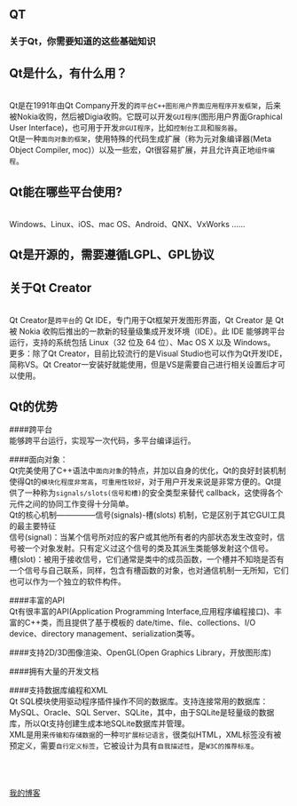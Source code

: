 ## QT

### 关于Qt，你需要知道的这些基础知识

Qt是什么，有什么用？
------
<br>Qt是在1991年由Qt Company开发的`跨平台C++图形用户界面应用程序开发框架`，后来被Nokia收购，然后被Digia收购。它既可以开发`GUI程序`(图形用户界面Graphical User Interface)，也可用于开发`非GUI程序`，比如`控制台工具`和`服务器`。
<br>Qt是一种`面向对象的框架`，使用特殊的代码生成扩展（称为元对象编译器(Meta Object Compiler, moc)）以及一些宏，Qt很容易扩展，并且允许真正地`组件编程`。

Qt能在哪些平台使用?
------
<br>Windows、Linux、iOS、mac OS、Android、QNX、VxWorks ......

Qt是开源的，需要遵循LGPL、GPL协议
------

关于Qt Creator
------
<br>Qt Creator是`跨平台`的 Qt IDE，专门用于Qt框架开发图形界面，Qt Creator 是 Qt 被 Nokia 收购后推出的一款新的轻量级集成开发环境（IDE）。此 IDE 能够跨平台运行，支持的系统包括 Linux（32 位及 64 位）、Mac OS X 以及 Windows。
<br>更多：除了Qt Creator，目前比较流行的是Visual Studio也可以作为Qt开发IDE，简称VS。Qt Creator一安装好就能使用，但是VS是需要自己进行相关设置后才可以使用。

Qt的优势
------
####跨平台
<br>能够跨平台运行，实现写一次代码，多平台编译运行。

####面向对象：
<br>Qt完美使用了C++语法中`面向对象`的特点，并加以自身的优化，Qt的良好封装机制使得Qt的`模块化程度非常高`，`可重用性较好`，对于用户开发来说是非常方便的。Qt提供了一种称为` signals/slots(信号和槽) `的安全类型来替代 callback，这使得各个元件之间的协同工作变得十分简单。
<br>Qt的核心机制—————信号(signals)-槽(slots) 机制，它是区别于其它GUI工具的最主要特征
<br>信号(signal)：当某个信号所对应的客户或其他所有者的内部状态发生改变时，信号被一个对象发射。只有定义过这个信号的类及其派生类能够发射这个信号。
<br>槽(slot)：被用于接收信号，它们通常是类中的成员函数，一个槽并不知晓是否有一个信号与自己联系，同样，包含有槽函数的对象，也对通信机制一无所知，它们也可以作为一个独立的软件构件。

####丰富的API
<br>Qt有很丰富的API(Application Programming Interface,应用程序编程接口)、丰富的C++类，而且提供了基于模板的 date/time、file、collections、I/O device、directory management、serialization类等。

####支持2D/3D图像渲染、OpenGL(Open Graphics Library，开放图形库)

####拥有大量的开发文档

####支持数据库编程和XML
<br>Qt SQL模块使用驱动程序插件操作不同的数据库。支持连接常用的数据库：MySQL、Oracle、SQL Server、SQLite，其中，由于SQLite是轻量级的数据库，所以Qt支持创建生成本地SQLite数据库并管理。
<br>XML是用来`传输和存储数据`的一种`可扩展标记语言`，很类似HTML，XML标签没有被预定义，需要`自行定义标签`，它被设计为具有`自我描述性`，是`W3C的推荐标准`。

<br><br><br>
[我的博客](http://oubc.github.io "无尽光芒")  